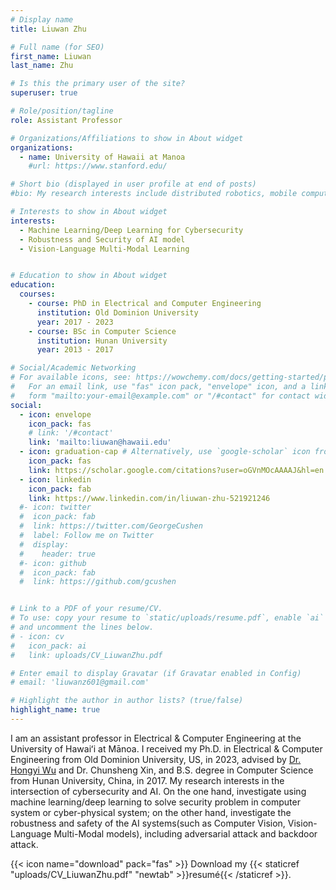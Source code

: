 ```yaml
---
# Display name
title: Liuwan Zhu

# Full name (for SEO)
first_name: Liuwan
last_name: Zhu

# Is this the primary user of the site?
superuser: true

# Role/position/tagline
role: Assistant Professor

# Organizations/Affiliations to show in About widget
organizations:
  - name: University of Hawaii at Manoa
    #url: https://www.stanford.edu/

# Short bio (displayed in user profile at end of posts)
#bio: My research interests include distributed robotics, mobile computing and programmable matter.

# Interests to show in About widget
interests:
  - Machine Learning/Deep Learning for Cybersecurity
  - Robustness and Security of AI model
  - Vision-Language Multi-Modal Learning


# Education to show in About widget
education:
  courses:
    - course: PhD in Electrical and Computer Engineering
      institution: Old Dominion University
      year: 2017 - 2023
    - course: BSc in Computer Science
      institution: Hunan University
      year: 2013 - 2017

# Social/Academic Networking
# For available icons, see: https://wowchemy.com/docs/getting-started/page-builder/#icons
#   For an email link, use "fas" icon pack, "envelope" icon, and a link in the
#   form "mailto:your-email@example.com" or "/#contact" for contact widget.
social:
  - icon: envelope
    icon_pack: fas
    # link: '/#contact'
    link: 'mailto:liuwan@hawaii.edu'
  - icon: graduation-cap # Alternatively, use `google-scholar` icon from `ai` icon pack
    icon_pack: fas
    link: https://scholar.google.com/citations?user=oGVnMOcAAAAJ&hl=en
  - icon: linkedin
    icon_pack: fab
    link: https://www.linkedin.com/in/liuwan-zhu-521921246
  #- icon: twitter
  #  icon_pack: fab
  #  link: https://twitter.com/GeorgeCushen
  #  label: Follow me on Twitter
  #  display:
  #    header: true
  #- icon: github
  #  icon_pack: fab
  #  link: https://github.com/gcushen


# Link to a PDF of your resume/CV.
# To use: copy your resume to `static/uploads/resume.pdf`, enable `ai` icons in `params.yaml`,
# and uncomment the lines below.
# - icon: cv
#   icon_pack: ai
#   link: uploads/CV_LiuwanZhu.pdf

# Enter email to display Gravatar (if Gravatar enabled in Config)
# email: 'liuwanz601@gmail.com'

# Highlight the author in author lists? (true/false)
highlight_name: true
---
```

I am an assistant professor in Electrical & Computer Engineering at the University of Hawaiʻi at Mānoa. I received my Ph.D. in Electrical & Computer Engineering from Old Dominion University, US, in 2023, advised by [Dr. Hongyi Wu](http://www.u.arizona.edu/~mhwu/) and Dr. Chunsheng Xin, and B.S. degree in Computer Science from Hunan University, China, in 2017. 
My research interests in the intersection of cybersecurity and AI. On the one hand, investigate using machine learning/deep learning to solve security problem in computer system or cyber-physical system; on the other hand, investigate the robustness and safety of the AI systems(such as Computer Vision, Vision-Language Multi-Modal models), including adversarial attack and backdoor attack.


{{< icon name="download" pack="fas" >}} Download my {{< staticref "uploads/CV_LiuwanZhu.pdf" "newtab" >}}resumé{{< /staticref >}}.
